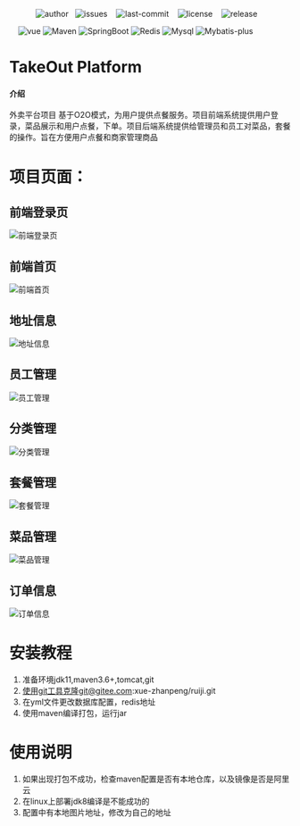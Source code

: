 &nbsp;&nbsp;&nbsp;&nbsp;&nbsp;&nbsp;&nbsp;&nbsp;&nbsp;&nbsp;&nbsp;
<img src="https://img.shields.io/badge/Author-xzp-red" alt="author" />&nbsp;&nbsp;&nbsp;<img src="https://img.shields.io/bitbucket/issues/xzp-yyn/Registration-online" alt="issues" />&nbsp;&nbsp;&nbsp;
<img src="https://img.shields.io/github/last-commit/xzp-yyn/Registration-online" alt="last-commit" />&nbsp;&nbsp;&nbsp;
<img src="https://img.shields.io/badge/license-AFL--3.0-brightgreen" alt="license" />&nbsp;&nbsp;&nbsp;
<img src="https://img.shields.io/badge/release-v2.0.0-success" alt="release" />  

&nbsp;&nbsp;&nbsp;&nbsp;<img src="https://img.shields.io/github/package-json/dependency-version/Ritusan/color-library/vue?color=green" alt="vue" />
<img src="https://img.shields.io/badge/Maven-v3.6.1-brightgreen" alt="Maven" />
<img src="https://img.shields.io/badge/SpringBoot-v2.5.4-blue" alt="SpringBoot" />
<img src="https://img.shields.io/badge/Redis-v5.0.7-blue" alt="Redis" /> 
<img src="https://img.shields.io/badge/Mysql-v5.7-brightgreen" alt="Mysql" />
<img src="https://img.shields.io/badge/Mybatisplus-v3.5.0-brightgreen" alt="Mybatis-plus" /> 




# TakeOut Platform 

#### 介绍
外卖平台项目
基于O2O模式，为用户提供点餐服务。项目前端系统提供用户登录，菜品展示和用户点餐，下单。项目后端系统提供给管理员和员工对菜品，套餐的操作。旨在方便用户点餐和商家管理商品

# 项目页面：
## 前端登录页
![前端登录页](showimgs/%E5%89%8D%E7%AB%AF%E7%99%BB%E5%BD%95.png)
## 前端首页
![前端首页](showimgs/%E5%89%8D%E7%AB%AF%E8%8F%9C%E5%93%81%E9%A1%B5%E9%9D%A2.png)
## 地址信息
![地址信息](showimgs/%E5%9C%B0%E5%9D%80%E7%AE%A1%E7%90%86.png)
## 员工管理
![员工管理](showimgs/%E5%91%98%E5%B7%A5%E4%BF%A1%E6%81%AF.png)
## 分类管理
![分类管理](showimgs/%E5%88%86%E7%B1%BB%E7%AE%A1%E7%90%86.png)
## 套餐管理
![套餐管理](showimgs/%E5%A5%97%E9%A4%90%E7%AE%A1%E7%90%86.png)
## 菜品管理
![菜品管理](showimgs/%E8%8F%9C%E5%93%81%E7%AE%A1%E7%90%86.png)
## 订单信息
![订单信息](showimgs/%E8%AE%A2%E5%8D%95%E4%BF%A1%E6%81%AF.png)


# 安装教程

1.  准备环境jdk11,maven3.6+,tomcat,git
2.  使用git工具克隆git@gitee.com:xue-zhanpeng/ruiji.git
3.  在yml文件更改数据库配置，redis地址
4.  使用maven编译打包，运行jar

# 使用说明

1.  如果出现打包不成功，检查maven配置是否有本地仓库，以及镜像是否是阿里云
2.  在linux上部署jdk8编译是不能成功的
3.  配置中有本地图片地址，修改为自己的地址

